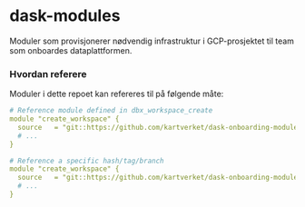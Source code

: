 # dask-modules
Moduler som provisjonerer nødvendig infrastruktur i GCP-prosjektet til team som onboardes dataplattformen.

### Hvordan referere

Moduler i dette repoet kan refereres til på følgende måte:

````yaml
# Reference module defined in dbx_workspace_create
module "create_workspace" {
  source   = "git::https://github.com/kartverket/dask-onboarding-modules//modules/dbx_workspace_create?ref=TD-398-boilerplatekode-onboarding"
  # ...
}

# Reference a specific hash/tag/branch
module "create_workspace" {
  source   = "git::https://github.com/kartverket/dask-onboarding-modules//modules/dbx_workspace_create?ref=TD-398-boilerplatekode-onboarding?ref=<hash/tag/branch>"
  # ...
}
````
